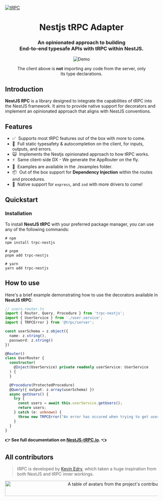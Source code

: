 <a href="https://nestjs-trpc.io/" target="_blank" rel="noopener">
  <picture>
    <source media="(prefers-color-scheme: dark)" srcset="https://i.imgur.com/JvsOXCg.png" />
    <img alt="tRPC" src="https://i.imgur.com/JvsOXCg.png" />
  </picture>
</a>

<div align="center">
  <h1>Nestjs tRPC Adapter</h1>
  <h3>An opinionated approach to building<br />End-to-end typesafe APIs with tRPC within NestJS.</h3>
  <figure>
    <img src="https://assets.trpc.io/www/v10/v10-dark-landscape.gif" alt="Demo" />
    <figcaption>
      <p align="center">
        The client above is <strong>not</strong> importing any code from the server, only its type declarations.
      </p>
    </figcaption>
  </figure>
</div>

## Introduction
**NestJS RPC** is a library designed to integrate the capabilities of tRPC into the NestJS framework. It aims to provide native support for decorators and implement an opinionated approach that aligns with NestJS conventions.

## Features
- ✅&nbsp; Supports most tRPC features out of the box with more to come.
- 🧙‍&nbsp; Full static typesafety & autocompletion on the client, for inputs, outputs, and errors.
- 🙀&nbsp; Implements the Nestjs opinionated approach to how tRPC works.
- ⚡️&nbsp; Same client-side DX - We generate the AppRouter on the fly.
- 🔋&nbsp; Examples are available in the ./examples folder.
- 📦&nbsp; Out of the box support for **Dependency Injection** within the routes and procedures.
- 👀&nbsp; Native support for `express`, and `zod` with more drivers to come!

## Quickstart

### Installation
To install **NestJS tRPC** with your preferred package manager, you can use any of the following commands:

```shell
# npm
npm install trpc-nestjs

# pnpm
pnpm add trpc-nestjs

# yarn
yarn add trpc-nestjs
```

## How to use
Here's a brief example demonstrating how to use the decorators available in **NestJS tRPC**:

```typescript
// users.router.ts
import { Router, Query, Procedure } from 'trpc-nestjs';
import { UserService } from './user.service';
import { TRPCError } from '@trpc/server';

const userSchema = z.object({
  name: z.string(),
  password: z.string()
})

@Router()
class UserRouter {
  constructor(
    @Inject(UserService) private readonly userService: UserService
  ) {
  }

  @Procedure(ProtectedProcedure)
  @Query({ output: z.array(userSchema) })
  async getUsers() {
    try {
      const users = await this.userService.getUsers();
      return users;
    } catch (e: unknown) {
      throw new TRPCError("An error has occured when trying to get users.", e)
    }
  }
}
```

**👉 See full documentation on [NestJS-tRPC.io](https://nestjs-trpc.io/docs). 👈**

## All contributors

> tRPC is developed by [Kevin Edry](https://twitter.com/KevinEdry), which taken a huge inspiration from both NestJS and tRPC inner workings.

<a href="https://github.com/KevinEdry/nestjs-trpc/graphs/contributors">
  <p align="center">
    <img width="720" height="50" src="https://contrib.rocks/image?repo=kevinedry/nestjs-trpc" alt="A table of avatars from the project's contributors" />
  </p>
</a>